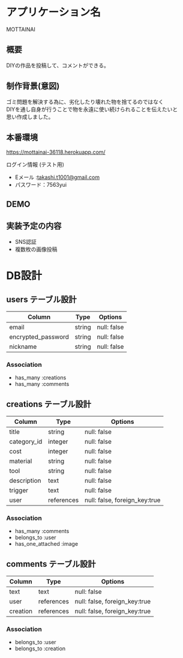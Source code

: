 # アプリケーション名

MOTTAINAI

## 概要

DIYの作品を投稿して、コメントができる。

## 制作背景(意図)

ゴミ問題を解決する為に、劣化したり壊れた物を捨てるのではなく  
DIYを通し自身が行うことで物を永遠に使い続けられることを伝えたいと  
思い作成しました。

## 本番環境

https://mottainai-36118.herokuapp.com/

ログイン情報 (テスト用)

- Eメール :takashi.t1001@gmail.com
- パスワード：7563yui

## DEMO

## 実装予定の内容

- SNS認証
- 複数枚の画像投稿

# DB設計

## users テーブル設計

| Column             | Type   | Options     |
| ------------------ | ------ | ----------- |
| email              | string | null: false |
| encrypted_password | string | null: false |
| nickname           | string | null: false |

### Association

- has_many :creations
- has_many :comments

## creations テーブル設計

| Column      | Type       | Options                       |
| ----------- | ---------- | ----------------------------- |
| title       | string     | null: false                   |
| category_id | integer    | null: false                   |
| cost        | integer    | null: false                   |
| material    | string     | null: false                   |
| tool        | string     | null: false                   |
| description | text       | null: false                   |
| trigger     | text       | null: false                   |
| user        | references | null: false, foreign_key:true |

### Association

- has_many :comments
- belongs_to :user
- has_one_attached :image

## comments テーブル設計

| Column   | Type       | Options                       |
| -------- | ---------- | ----------------------------- |
| text     | text       | null: false                   |
| user     | references | null: false, foreign_key:true |
| creation | references | null: false, foreign_key:true |

### Association

- belongs_to :user
- belongs_to :creation
